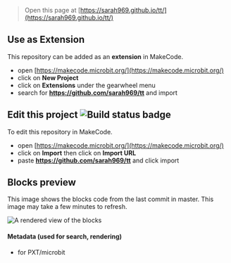 
> Open this page at [https://sarah969.github.io/tt/](https://sarah969.github.io/tt/)

## Use as Extension

This repository can be added as an **extension** in MakeCode.

* open [https://makecode.microbit.org/](https://makecode.microbit.org/)
* click on **New Project**
* click on **Extensions** under the gearwheel menu
* search for **https://github.com/sarah969/tt** and import

## Edit this project ![Build status badge](https://github.com/sarah969/tt/workflows/MakeCode/badge.svg)

To edit this repository in MakeCode.

* open [https://makecode.microbit.org/](https://makecode.microbit.org/)
* click on **Import** then click on **Import URL**
* paste **https://github.com/sarah969/tt** and click import

## Blocks preview

This image shows the blocks code from the last commit in master.
This image may take a few minutes to refresh.

![A rendered view of the blocks](https://github.com/sarah969/tt/raw/master/.github/makecode/blocks.png)

#### Metadata (used for search, rendering)

* for PXT/microbit
<script src="https://makecode.com/gh-pages-embed.js"></script><script>makeCodeRender("{{ site.makecode.home_url }}", "{{ site.github.owner_name }}/{{ site.github.repository_name }}");</script>
